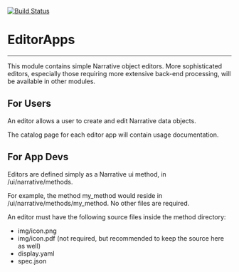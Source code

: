 [![Build Status](https://travis-ci.org/eapearson/EditorApps.svg?branch=master)](https://travis-ci.org/eapearson/EditorApps)

# EditorApps
---

This module contains simple Narrative object editors. More sophisticated editors, especially those requiring more extensive back-end processing, will be available in other modules.

## For Users

An editor allows a user to create and edit Narrative data objects.

The catalog page for each editor app will contain usage documentation.

## For App Devs

Editors are defined simply as a Narrative ui method, in /ui/narrative/methods.

For example, the method my_method would reside in /ui/narrative/methods/my_method. No other files are required.

An editor must have the following source files inside the method directory:

- img/icon.png
- img/icon.pdf (not required, but recommended to keep the source here as well)
- display.yaml
- spec.json
